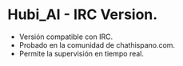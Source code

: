 
# Hubi_AI - IRC Version.
- Versión compatible con IRC.
- Probado en la comunidad de chathispano.com.
- Permite la supervisión en tiempo real.

